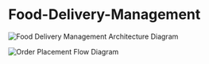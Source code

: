 # Food-Delivery-Management

![Food Delivery Management Architecture Diagram](https://drive.google.com/uc?export=view&id=1o9Ky9I_wprwGP4QnHGjGsoOmci7Qbrox)

![Order Placement Flow Diagram](https://drive.google.com/uc?export=view&id=1RS7erPTTrNoue58wV6uMDmi7LrhzCG2Y)

